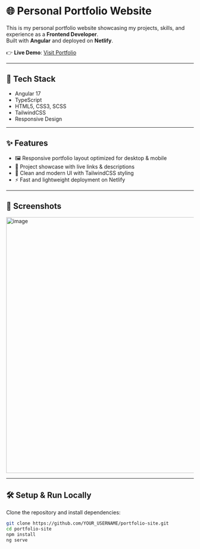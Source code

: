 # 🌐 Personal Portfolio Website

This is my personal portfolio website showcasing my projects, skills, and experience as a **Frontend Developer**.  
Built with **Angular** and deployed on **Netlify**.  

👉 **Live Demo**: [Visit Portfolio](https://portfolios-landing-page.netlify.app/)

---

## 🚀 Tech Stack
- Angular 17  
- TypeScript  
- HTML5, CSS3, SCSS  
- TailwindCSS  
- Responsive Design  

---

## ✨ Features
- 🖼️ Responsive portfolio layout optimized for desktop & mobile  
- 📂 Project showcase with live links & descriptions  
- 🎨 Clean and modern UI with TailwindCSS styling  
- ⚡ Fast and lightweight deployment on Netlify  

---

## 📸 Screenshots

<img width="1901" height="686" alt="image" src="https://github.com/user-attachments/assets/cbcd8429-63ef-45db-b77d-87c755417eb4" />
  

---

## 🛠️ Setup & Run Locally
Clone the repository and install dependencies:

```bash
git clone https://github.com/YOUR_USERNAME/portfolio-site.git
cd portfolio-site
npm install
ng serve
